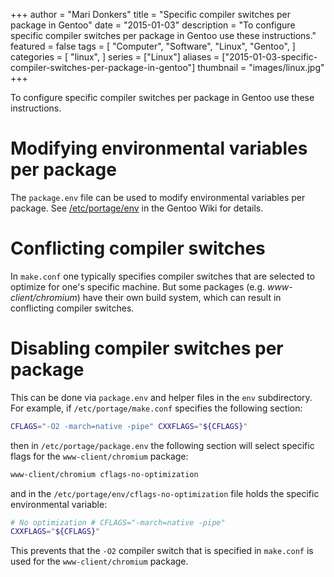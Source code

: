 +++
author = "Mari Donkers"
title = "Specific compiler switches per package in Gentoo"
date = "2015-01-03"
description = "To configure specific compiler switches per package in Gentoo use these instructions."
featured = false
tags = [
    "Computer",
    "Software",
    "Linux",
    "Gentoo",
]
categories = [
    "linux",
]
series = ["Linux"]
aliases = ["2015-01-03-specific-compiler-switches-per-package-in-gentoo"]
thumbnail = "images/linux.jpg"
+++

To configure specific compiler switches per package in Gentoo use these instructions.
<!--more-->

# Modifying environmental variables per package

The `package.env` file can be used to modify environmental variables per package. See [/etc/portage/env](http://wiki.gentoo.org/wiki//etc/portage/env) in the Gentoo Wiki for details.

# Conflicting compiler switches

In `make.conf` one typically specifies compiler switches that are selected to optimize for one's specific machine. But some packages (e.g. *www-client/chromium*) have their own build system, which can result in conflicting compiler switches.

# Disabling compiler switches per package

This can be done via `package.env` and helper files in the `env` subdirectory. For example, if `/etc/portage/make.conf` specifies the following section:

``` bash
CFLAGS="-O2 -march=native -pipe" CXXFLAGS="${CFLAGS}"
```

then in `/etc/portage/package.env` the following section will select specific flags for the `www-client/chromium` package:

``` bash
www-client/chromium cflags-no-optimization
```

and in the `/etc/portage/env/cflags-no-optimization` file holds the specific environmental variable:

``` bash
# No optimization # CFLAGS="-march=native -pipe"
CXXFLAGS="${CFLAGS}"
```

This prevents that the `-O2` compiler switch that is specified in `make.conf` is used for the `www-client/chromium` package.
